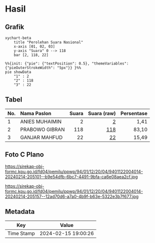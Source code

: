 # Hasil

## Grafik

```mermaid
xychart-beta
    title "Perolehan Suara Nasional"
    x-axis [01, 02, 03]
    y-axis "Suara" 0 --> 118
    bar [2, 118, 22]
```

```mermaid
%%{init: {"pie": {"textPosition": 0.5}, "themeVariables": {"pieOuterStrokeWidth": "5px"}} }%%
pie showData
    "1" : 2
    "2" : 118
    "3" : 22
```

## Tabel

| No. | Nama Paslon    | Suara | Suara (raw) | Persentase |
|:--- |:-------------- | -----:| -----------:| ----------:|
| 1   | ANIES MUHAIMIN | 2     | [2][p-1]    | 1,41       |
| 2   | PRABOWO GIBRAN | 118   | [118][p-2]  | 83,10      |
| 3   | GANJAR MAHFUD  | 22    | [22][p-3]   | 15,49      |


[p-1]: https://github.com/gigit-pemilu/pemilu-2024/blob/main/pilpres/hitung-suara/sub/94-papua-tengah/sub/01-nabire/sub/12-nabire-barat/sub/2004-kali-semen/sub/014-tps/sub/paslon-1.txt
[p-2]: https://github.com/gigit-pemilu/pemilu-2024/blob/main/pilpres/hitung-suara/sub/94-papua-tengah/sub/01-nabire/sub/12-nabire-barat/sub/2004-kali-semen/sub/014-tps/sub/paslon-2.txt
[p-3]: https://github.com/gigit-pemilu/pemilu-2024/blob/main/pilpres/hitung-suara/sub/94-papua-tengah/sub/01-nabire/sub/12-nabire-barat/sub/2004-kali-semen/sub/014-tps/sub/paslon-3.txt

## Foto C Plano

https://sirekap-obj-formc.kpu.go.id/fd04/pemilu/ppwp/94/01/12/20/04/9401122004014-20240214-205101--b9e54dfb-6bc7-4491-9bfa-ca6e08aea2cf.jpg

https://sirekap-obj-formc.kpu.go.id/fd04/pemilu/ppwp/94/01/12/20/04/9401122004014-20240214-205157--12ad70d6-a7a0-4b9f-b63e-5322e3b7f677.jpg


## Metadata

| Key        | Value               |
| ---------- | ------------------- |
| Time Stamp | 2024-02-15 19:00:26 |




